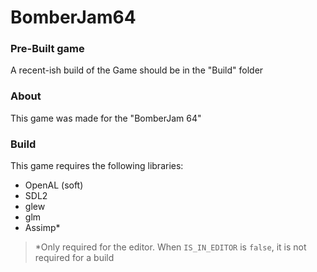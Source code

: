 # BomberJam64

### Pre-Built game

A recent-ish build of the Game should be in the "Build" folder

### About

This game was made for the "BomberJam 64"

### Build

This game requires the following libraries:
- OpenAL (soft)
- SDL2
- glew
- glm
- Assimp*

> *Only required for the editor. When `IS_IN_EDITOR` is `false`, it is not required for a build
